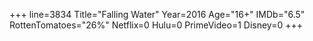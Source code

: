 +++
line=3834
Title="Falling Water"
Year=2016
Age="16+"
IMDb="6.5"
RottenTomatoes="26%"
Netflix=0
Hulu=0
PrimeVideo=1
Disney=0
+++

